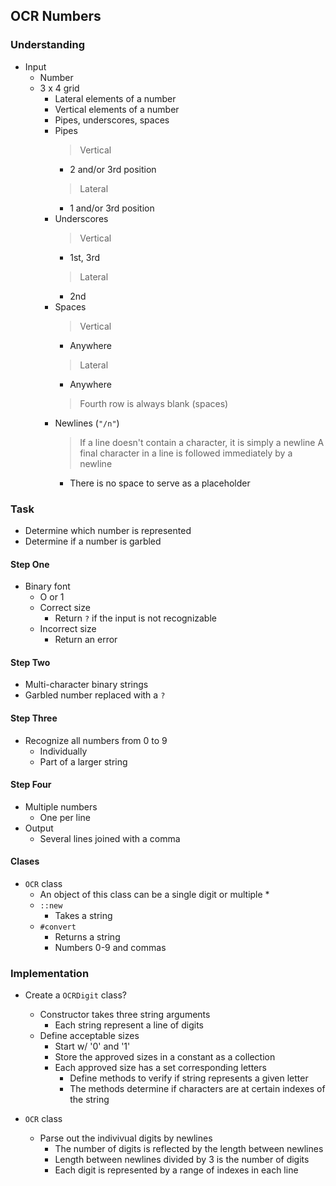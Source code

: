 ## OCR Numbers

### Understanding
- Input
  + Number
  + 3 x 4 grid
    * Lateral elements of a number
    * Vertical elements of a number
    * Pipes, underscores, spaces
    * Pipes
      > Vertical
        - 2 and/or 3rd position
      > Lateral
        - 1 and/or 3rd position
    * Underscores
      > Vertical
        - 1st, 3rd
      > Lateral
        - 2nd
    * Spaces
      > Vertical
        - Anywhere
      > Lateral
        - Anywhere
      > Fourth row is always blank (spaces)
    * Newlines (`"/n"`)
      > If a line doesn't contain a character, it is simply a newline
      > A final character in a line is followed immediately by a newline
        - There is no space to serve as a placeholder

### Task
- Determine which number is represented
- Determine if a number is garbled

#### Step One
- Binary font
  + O or 1
  + Correct size
    * Return `?` if the input is not recognizable
  + Incorrect size
    * Return an error

#### Step Two
- Multi-character binary strings
- Garbled number replaced with a `?`

#### Step Three
- Recognize all numbers from 0 to 9
  + Individually
  + Part of a larger string

#### Step Four
- Multiple numbers
  + One per line
- Output
  + Several lines joined with a comma

#### Clases
- `OCR` class
  + An object of this class can be a single digit or multiple
    * 
  + `::new`
    * Takes a string
  + `#convert`
    * Returns a string
    * Numbers 0-9 and commas

### Implementation
- Create a `OCRDigit` class?
  + Constructor takes three string arguments
    * Each string represent a line of digits
  + Define acceptable sizes
    * Start w/ '0' and '1'
    * Store the approved sizes in a constant as a collection
    * Each approved size has a set corresponding letters
      - Define methods to verify if string represents a given letter
      - The methods determine if characters are at certain indexes of the string

- `OCR` class
  + Parse out the indivivual digits by newlines
    * The number of digits is reflected by the length between newlines
    * Length between newlines divided by 3 is the number of digits
    * Each digit is represented by a range of indexes in each line

